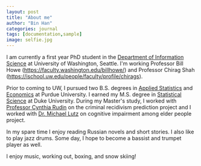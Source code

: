 ```yaml
---
layout: post
title: "About me"
author: "Bin Han"
categories: journal
tags: [documentation,sample]
image: selfie.jpg
---
```


I am currently a first year PhD student in the [Department of Information Science](https://ischool.uw.edu/) at University of Washington, Seattle. I'm working Professor Bill Howe (https://faculty.washington.edu/billhowe/) and Professor Chirag Shah (https://ischool.uw.edu/people/faculty/profile/chirags).

Prior to coming to UW, I pursued two B.S. degrees in [Applied Statistics](https://www.stat.purdue.edu/) and [Economics](https://krannert.purdue.edu/academics/Economics/) at Purdue University. I earned my M.S. degree in [Statistical Science](https://stat.duke.edu/) at Duke University. During my Master's study, I worked with [Professor Cynthia Rudin](https://users.cs.duke.edu/~cynthia/) on the criminal recidivism prediction project and I worked with [Dr. Michael Lutz](https://scholars.duke.edu/person/michael.lutz) on cognitive impairment among elder people project. 

In my spare time I enjoy reading Russian novels and short stories. I also like to play jazz drums. Some day, I hope to become a bassist and trumpet player as well.

I enjoy music, working out, boxing, and snow skiing! 
